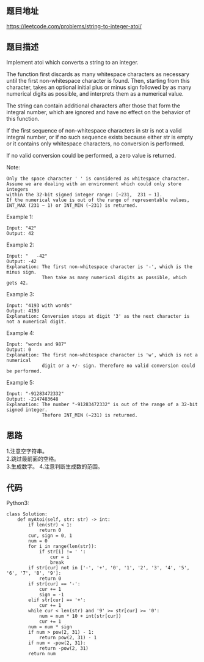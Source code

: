 ## 题目地址
https://leetcode.com/problems/string-to-integer-atoi/

## 题目描述
Implement atoi which converts a string to an integer.

The function first discards as many whitespace characters as necessary until the first non-whitespace character is found. Then, starting from this character, takes an optional initial plus or minus sign followed by as many numerical digits as possible, and interprets them as a numerical value.

The string can contain additional characters after those that form the integral number, which are ignored and have no effect on the behavior of this function.

If the first sequence of non-whitespace characters in str is not a valid integral number, or if no such sequence exists because either str is empty or it contains only whitespace characters, no conversion is performed.

If no valid conversion could be performed, a zero value is returned.

Note:
```
Only the space character ' ' is considered as whitespace character.
Assume we are dealing with an environment which could only store integers 
within the 32-bit signed integer range: [−231,  231 − 1]. 
If the numerical value is out of the range of representable values, INT_MAX (231 − 1) or INT_MIN (−231) is returned.
```
Example 1:
```
Input: "42"
Output: 42
```
Example 2:
```
Input: "   -42"
Output: -42
Explanation: The first non-whitespace character is '-', which is the minus sign.
             Then take as many numerical digits as possible, which gets 42.
```
Example 3:
```
Input: "4193 with words"
Output: 4193
Explanation: Conversion stops at digit '3' as the next character is not a numerical digit.
```
Example 4:
```
Input: "words and 987"
Output: 0
Explanation: The first non-whitespace character is 'w', which is not a numerical 
             digit or a +/- sign. Therefore no valid conversion could be performed.
```
Example 5:
```
Input: "-91283472332"
Output: -2147483648
Explanation: The number "-91283472332" is out of the range of a 32-bit signed integer.
             Thefore INT_MIN (−231) is returned.
```


## 思路
1.注意空字符串。  
2.跳过最前面的空格。  
3.生成数字。
4.注意判断生成数的范围。

## 代码
Python3:
```
class Solution:
    def myAtoi(self, str: str) -> int:
        if len(str) < 1:
            return 0
        cur, sign = 0, 1
        num = 0
        for i in range(len(str)):
            if str[i] != ' ':
                cur = i
                break
        if str[cur] not in ['-', '+', '0', '1', '2', '3', '4', '5', '6', '7', '8', '9']:
            return 0
        if str[cur] == '-':
            cur += 1
            sign = -1
        elif str[cur] == '+':
            cur += 1
        while cur < len(str) and '9' >= str[cur] >= '0':
            num = num * 10 + int(str[cur])
            cur += 1
        num = num * sign
        if num > pow(2, 31) - 1:
            return pow(2, 31) - 1
        if num < -pow(2, 31):
            return -pow(2, 31)
        return num
```
